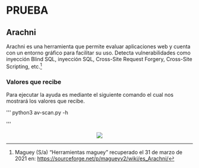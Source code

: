 # PRUEBA
## Arachni

Arachni es una herramienta que permite evaluar aplicaciones web y cuenta con un entorno gráfico para facilitar su uso. Detecta vulnerabilidades como inyección
Blind SQL, inyección SQL, Cross-Site Request Forgery, Cross-Site Scripting, etc.[^2]

[^2]: Maguey (S/a) “Herramientas maguey” recuperado el 31 de marzo de 2021 en: https://sourceforge.net/p/magueyv2/wiki/es_Arachni/

### Valores que recibe

Para ejecutar la ayuda es mediante el siguiente comando el cual nos mostrará los valores que recibe.

'''
python3 av-scan.py -h

'''
<div style="text-align:center"><img src="Media/av-scan-ayuda.png"></div>
